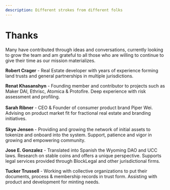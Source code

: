 ```yaml
---
description: Different strokes from different folks
---
```


# Thanks

Many have contributed through ideas and conversations, currently looking to grow the team and am grateful to all those who are willing to continue to give their time as our mission materializes.

**Robert Crager** - Real Estate developer with years of experience forming land trusts and general partnerships in multiple jurisdictions.

**Renat Khasanshyn** - Founding member and contributor to projects such as Maker DAI, Ethrisc, Atomica & Protofire. Deep experience with risk assessment and profiling. \
\
**Sarah Ribner** - CEO & Founder of consumer product brand Piper Wei. Advising on product market fit for fractional real estate and branding initiatives.\
\
**Skye Jensen** - Providing and growing the network of initial assets to tokenize and onboard into the system.  Support, patience and vigor in growing and empowering community.

**Jose E. Gonzalez** - Translated into Spanish the Wyoming DAO and UCC laws.  Research on stable coins and offers a unique perspective. Supports legal services provided through BlockLegal and other jurisdictional firms.

**Tucker Trussell** - Working with collective organizations to put their documents, process & membership records in trust form. Assisting with product and development for minting needs.



